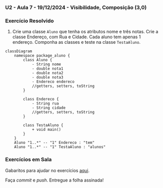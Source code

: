 ### U2 - Aula 7 - 19/12/2024 - Visibilidade, Composição (3,0)

### Exercício Resolvido

1. Crie uma classe ```Aluno``` que tenha os atributos nome e três notas. Crie a classe Endereço, com Rua e Cidade. Cada aluno tem apenas 1 endereço. Componha as classes e teste na classe ```TestaAluno```. 

```mermaid
classDiagram
    namespace package_aluno {
        class Aluno {
            - String nome
            - double nota1
            - double nota2
            - double nota3
            - Endereco endereco
            //getters, setters, toString
        }

        class Endereco {
            - String rua
            - String cidade
            //getters, setters, toString
        }

        class TestaAluno {
            + void main()
        }
    }
    Aluno "1..*" -- "1" Endereco : "tem"
    Aluno "1..*" -- "1" TestaAluno : "alunos"
```

### Exercícios em Sala

Gabaritos para ajudar no exercícios [aqui](gabaritos).

Faça _commit_ e _push_. Entregue a folha assinada!
